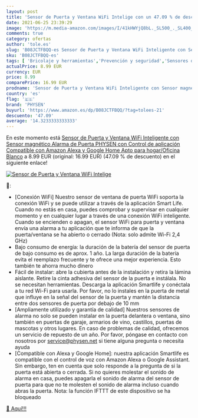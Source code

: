 ```yaml
---
layout: post
title: 'Sensor de Puerta y Ventana WiFi Intelige con un 47.09 % de descuento'
date: 2021-06-25 23:39:29
image: 'https://m.media-amazon.com/images/I/41kHWYjQ8bL._SL500_._SL400_.jpg'
comments: true
category: ofertas
author: 'tole.es'
slug: 'B08JCTFBQQ-es Sensor de Puerta y Ventana WiFi Inteligente con Sensor...'
sku: 'B08JCTFBQQ-es'
tags: [ 'Bricolaje y herramientas','Prevención y seguridad','Sensores de puertas y ventanas','Sistemas de seguridad para el hogar','alexa','google','home','physen', ]
actualPrice: 8.99 EUR
currency: EUR
price: 8.99
comparePrice: 16.99 EUR
prodname: 'Sensor de Puerta y Ventana WiFi Inteligente con Sensor magnético  Alarma de Puerta PHYSEN con Control de aplicación  Compatible con Amazon Alexa y Google Home  Apto para hogar/Oficina  Blanco'
country: 'es'
flag: '🇪🇸'
brand: 'PHYSEN'
buyurl: 'https://www.amazon.es/dp/B08JCTFBQQ/?tag=tolees-21'
descuento: '47.09'
average: '14.3233333333333'
---
```


En este momento está [Sensor de Puerta y Ventana WiFi Inteligente con Sensor magnético  Alarma de Puerta PHYSEN con Control de aplicación  Compatible con Amazon Alexa y Google Home  Apto para hogar/Oficina  Blanco](https://www.amazon.es/dp/B08JCTFBQQ/?tag=tolees-21) a 8.99 EUR (original: 16.99 EUR) (47.09 %  de descuento) en el siguiente enlace!

[![Sensor de Puerta y Ventana WiFi Intelige](https://m.media-amazon.com/images/I/41kHWYjQ8bL._SL500_._SL400_.jpg)](https://www.amazon.es/dp/B08JCTFBQQ/?tag=tolees-21)

🔎:

- [Conexión WiFi] Nuestro sensor de ventana de puerta WiFi soporta la conexión WiFi y se puede utilizar a través de la aplicación Smart Life. Cuando no estás en casa, puedes comprobar y supervisar en cualquier momento y en cualquier lugar a través de una conexión WiFi inteligente. Cuando se encienden o apagan, el sensor WiFi para puerta y ventana envía una alarma a tu aplicación que te informa de que la puerta/ventana se ha abierto o cerrado (Nota: solo admite Wi-Fi 2,4 GHz)
- Bajo consumo de energía: la duración de la batería del sensor de puerta de bajo consumo es de aprox. 1 año. La larga duración de la batería evita el reemplazo frecuente y te ofrece una mejor experiencia. Esto también te ahorra mucho dinero
- Fácil de instalar: abre la cubierta antes de la instalación y retira la lámina aislante. Retire la cinta adhesiva del sensor de la puerta e instálala. No se necesitan herramientas. Descarga la aplicación Smartlife y conéctala a tu red Wi-Fi para usarla. Por favor, no lo instales en la puerta de metal que influye en la señal del sensor de la puerta y mantén la distancia entre dos sensores de puerta por debajo de 10 mm
- [Ampliamente utilizado y garantía de calidad] Nuestros sensores de alarma no solo se pueden instalar en la puerta delantera o ventana, sino también en puertas de garaje, armarios de vino, castillos, puertas de mascotas y otros lugares. En caso de problemas de calidad, ofrecemos un servicio de repuesto de un año. Por favor, póngase en contacto con nosotros por service@physen.net si tiene alguna pregunta o necesita ayuda
- [Compatible con Alexa y Google Home]: nuestra aplicación Smartlife es compatible con el control de voz con Amazon Alexa o Google Assistant. Sin embargo, ten en cuenta que solo responde a la pregunta de si la puerta está abierta o cerrada. Si no quieres molestar el sonido de alarma en casa, puedes apagarla el sonido de alarma del sensor de puerta para que no te molesten el sonido de alarma incluso cuando abras la puerta. Nota: la función IFTTT de este dispositivo se ha bloqueado

[🛒 Aquí!!!](https://www.amazon.es/dp/B08JCTFBQQ/?tag=tolees-21)
